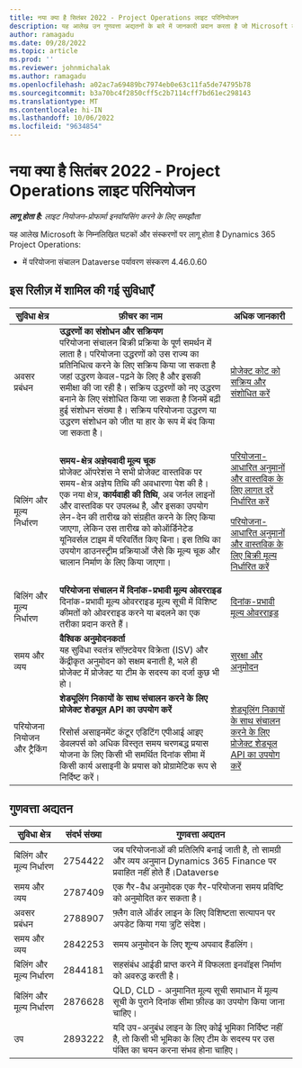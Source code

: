 ```yaml
---
title: नया क्या है सितंबर 2022 - Project Operations लाइट परिनियोजन
description: यह आलेख उन गुणवत्ता अद्यतनों के बारे में जानकारी प्रदान करता है जो Microsoft के सितंबर 2022 रिलीज़ में उपलब्ध हैं Dynamics 365 Project Operations लाइट परिनियोजन।
author: ramagadu
ms.date: 09/28/2022
ms.topic: article
ms.prod: ''
ms.reviewer: johnmichalak
ms.author: ramagadu
ms.openlocfilehash: a02ac7a69489bc7974eb0e63c11fa5de74795b78
ms.sourcegitcommit: b3a70bc4f2850cff5c2b7114cff7bd61ec298143
ms.translationtype: MT
ms.contentlocale: hi-IN
ms.lasthandoff: 10/06/2022
ms.locfileid: "9634854"
---
```

# <a name="whats-new-september-2022---project-operations-lite-deployment"></a>नया क्या है सितंबर 2022 - Project Operations लाइट परिनियोजन

_**लागू होता है:** लाइट नियोजन-प्रोफार्मा इनवॉयसिंग करने के लिए समझौता_

यह आलेख Microsoft के निम्नलिखित घटकों और संस्करणों पर लागू होता है Dynamics 365 Project Operations:

- में परियोजना संचालन Dataverse पर्यावरण संस्करण 4.46.0.60

## <a name="features-included-in-this-release"></a>इस रिलीज़ में शामिल की गई सुविधाएँ

| सुविधा क्षेत्र | फ़ीचर का नाम | अधिक जानकारी |
| --- | --- | --- |
| अवसर प्रबंधन | **उद्धरणों का संशोधन और सक्रियण**<br>परियोजना संचालन बिक्री प्रक्रिया के पूर्ण समर्थन में लाता है। परियोजना उद्धरणों को उस राज्य का प्रतिनिधित्व करने के लिए सक्रिय किया जा सकता है जहां उद्धरण केवल-पढ़ने के लिए है और इसकी समीक्षा की जा रही है। सक्रिय उद्धरणों को नए उद्धरण बनाने के लिए संशोधित किया जा सकता है जिनमें बढ़ी हुई संशोधन संख्या है। सक्रिय परियोजना उद्धरण या उद्धरण संशोधन को जीत या हार के रूप में बंद किया जा सकता है। | [प्रोजेक्ट कोट को सक्रिय और संशोधित करें](/dynamics365/project-operations/sales/activation-and-revision) |
| बिलिंग और मूल्य निर्धारण | **समय-क्षेत्र अज्ञेयवादी मूल्य चूक**<br>प्रोजेक्ट ऑपरेशंस ने सभी प्रोजेक्ट वास्तविक पर समय-क्षेत्र अज्ञेय तिथि की अवधारणा पेश की है। एक नया क्षेत्र, **कार्यवाही की तिथि**, अब जर्नल लाइनों और वास्तविक पर उपलब्ध है, और इसका उपयोग लेन-देन की तारीख को संग्रहीत करने के लिए किया जाएगा, लेकिन उस तारीख को कोऑर्डिनेटेड यूनिवर्सल टाइम में परिवर्तित किए बिना। इस तिथि का उपयोग डाउनस्ट्रीम प्रक्रियाओं जैसे कि मूल्य चूक और चालान निर्माण के लिए किया जाएगा। | <p>[परियोजना-आधारित अनुमानों और वास्तविक के लिए लागत दरें निर्धारित करें](/dynamics365/project-operations/pro/pricing-costing/cost-price-resolution-sales)</p><p>[परियोजना-आधारित अनुमानों और वास्तविक के लिए बिक्री मूल्य निर्धारित करें](/dynamics365/project-operations/pro/pricing-costing/sales-price-resolution-sales)</p> |
| बिलिंग और मूल्य निर्धारण | **परियोजना संचालन में दिनांक-प्रभावी मूल्य ओवरराइड**<br>दिनांक-प्रभावी मूल्य ओवरराइड मूल्य सूची में विशिष्ट कीमतों को ओवरराइड करने या बदलने का एक तरीका प्रदान करते हैं। | [दिनांक-प्रभावी मूल्य ओवरराइड](/dynamics365/project-operations/pricing-costing/dateffective_price_overrides) |
| समय और व्यय | **वैश्विक अनुमोदनकर्ता**<br>यह सुविधा स्वतंत्र सॉफ़्टवेयर विक्रेता (ISV) और केंद्रीकृत अनुमोदन को सक्षम बनाती है, भले ही प्रोजेक्ट में प्रोजेक्ट या टीम के सदस्य का दर्जा कुछ भी हो। | [सुरक्षा और अनुमोदन](/dynamics365/project-operations/approvals/approvals-security) |
|परियोजना नियोजन और ट्रैकिंग|**शेड्यूलिंग निकायों के साथ संचालन करने के लिए प्रोजेक्ट शेड्यूल API का उपयोग करें** </br> </br>रिसोर्स असाइनमेंट कंटूर एडिटिंग एपीआई आइए डेवलपर्स को अधिक विस्तृत समय चरणबद्ध प्रयास योजना के लिए किसी भी समर्थित दिनांक सीमा में किसी कार्य असाइनी के प्रयास को प्रोग्रामेटिक रूप से निर्दिष्ट करें।|[शेड्यूलिंग निकायों के साथ संचालन करने के लिए प्रोजेक्ट शेड्यूल API का उपयोग करें](/dynamics365/project-operations/project-management/schedule-api-preview)|

## <a name="quality-updates"></a>गुणवत्ता अद्यतन

| सुविधा क्षेत्र | संदर्भ संख्या | गुणवत्ता अद्यतन |
| --- | --- | --- |
| बिलिंग और मूल्य निर्धारण | 2754422 | जब परियोजनाओं की प्रतिलिपि बनाई जाती है, तो सामग्री और व्यय अनुमान Dynamics 365 Finance पर प्रवाहित नहीं होते हैं।Dataverse |
| समय और व्यय | 2787409 | एक गैर-वैध अनुमोदक एक गैर-परियोजना समय प्रविष्टि को अनुमोदित कर सकता है। |
| अवसर प्रबंधन | 2788907 | फ़्लैग वाले ऑर्डर लाइन के लिए विशिष्टता सत्यापन पर अपडेट किया गया त्रुटि संदेश। |
| समय और व्यय | 2842253 | समय अनुमोदन के लिए शून्य अपवाद हैंडलिंग। |
| बिलिंग और मूल्य निर्धारण | 2844181 | सहसंबंध आईडी प्राप्त करने में विफलता इनवॉइस निर्माण को अवरुद्ध करती है। |
| बिलिंग और मूल्य निर्धारण | 2876628 | QLD, CLD - अनुमानित मूल्य सूची समाधान में मूल्य सूची के पुराने दिनांक सीमा फ़ील्ड का उपयोग किया जाना चाहिए। |
| उप | 2893222 | यदि उप-अनुबंध लाइन के लिए कोई भूमिका निर्दिष्ट नहीं है, तो किसी भी भूमिका के लिए टीम के सदस्य पर उस पंक्ति का चयन करना संभव होना चाहिए। |
